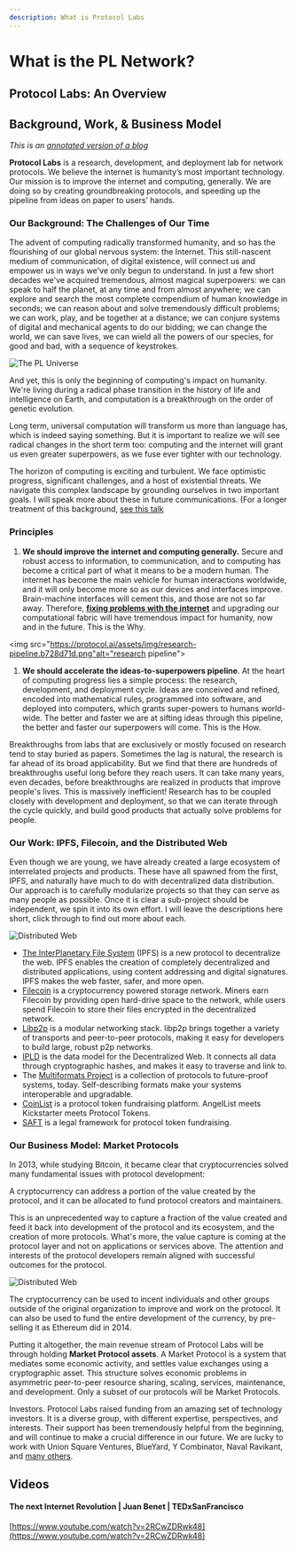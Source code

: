 ```yaml
---
description: What is Protocol Labs
---
```


# What is the PL Network?

## Protocol Labs: An Overview

## Background, Work, & Business Model

_This is an_ [_annotated version of a blog_](https://protocol.ai/blog/protocol-labs-creating-new-networks/)

**Protocol Labs** is a research, development, and deployment lab for network protocols. We believe the internet is humanity’s most important technology. Our mission is to improve the internet and computing, generally. We are doing so by creating groundbreaking protocols, and speeding up the pipeline from ideas on paper to users’ hands.

### Our Background: The Challenges of Our Time

The advent of computing radically transformed humanity, and so has the flourishing of our global nervous system: the Internet. This still-nascent medium of communication, of digital existence, will connect us and empower us in ways we've only begun to understand. In just a few short decades we've acquired tremendous, almost magical superpowers: we can speak to half the planet, at any time and from almost anywhere; we can explore and search the most complete compendium of human knowledge in seconds; we can reason about and solve tremendously difficult problems; we can work, play, and be together at a distance; we can conjure systems of digital and mechanical agents to do our bidding; we can change the world, we can save lives, we can wield all the powers of our species, for good and bad, with a sequence of keystrokes.

![The PL Universe](https://protocol.ai/assets/img/network.e3efd092.png)

And yet, this is only the beginning of computing's impact on humanity. We're living during a radical phase transition in the history of life and intelligence on Earth, and computation is a breakthrough on the order of genetic evolution.

Long term, universal computation will transform us more than language has, which is indeed saying something. But it is important to realize we will see radical changes in the short term too: computing and the internet will grant us even greater superpowers, as we fuse ever tighter with our technology.

The horizon of computing is exciting and turbulent. We face optimistic progress, significant challenges, and a host of existential threats. We navigate this complex landscape by grounding ourselves in two important goals. I will speak more about these in future communications. (For a longer treatment of this background, [see this talk](https://www.youtube.com/watch?v=jONZtXMu03w\&t=554s)

### Principles

1. **We should improve the internet and computing generally.** Secure and robust access to information, to communication, and to computing has become a critical part of what it means to be a modern human. The internet has become the main vehicle for human interactions worldwide, and it will only become more so as our devices and interfaces improve. Brain-machine interfaces will cement this, and those are not so far away. Therefore, [**fixing problems with the internet**](https://www.youtube.com/watch?v=2RCwZDRwk48\&t=568s) and upgrading our computational fabric will have tremendous impact for humanity, now and in the future. This is the Why.

\<img src="https://protocol.ai/assets/img/research-pipeline.b728d71d.png"alt="research pipeline">

1. **We should accelerate the ideas-to-superpowers pipeline**. At the heart of computing progress lies a simple process: the research, development, and deployment cycle. Ideas are conceived and refined, encoded into mathematical rules, programmed into software, and deployed into computers, which grants super-powers to humans world-wide. The better and faster we are at sifting ideas through this pipeline, the better and faster our superpowers will come. This is the How.

Breakthroughs from labs that are exclusively or mostly focused on research tend to stay buried as papers. Sometimes the lag is natural, the research is far ahead of its broad applicability. But we find that there are hundreds of breakthroughs useful long before they reach users. It can take many years, even decades, before breakthroughs are realized in products that improve people's lives. This is massively inefficient! Research has to be coupled closely with development and deployment, so that we can iterate through the cycle quickly, and build good products that actually solve problems for people.

### Our Work: IPFS, Filecoin, and the Distributed Web

Even though we are young, we have already created a large ecosystem of interrelated projects and products. These have all spawned from the first, IPFS, and naturally have much to do with decentralized data distribution. Our approach is to carefully modularize projects so that they can serve as many people as possible. Once it is clear a sub-project should be independent, we spin it into its own effort. I will leave the descriptions here short, click through to find out more about each.

![Distributed Web](https://protocol.ai/assets/img/pl\_projects.87ac4e1b.png)

* [The InterPlanetary File System](https://ipfs.io) (IPFS) is a new protocol to decentralize the web. IPFS enables the creation of completely decentralized and distributed applications, using content addressing and digital signatures. IPFS makes the web faster, safer, and more open.
* [Filecoin](https://filecoin.io) is a cryptocurrency powered storage network. Miners earn Filecoin by providing open hard-drive space to the network, while users spend Filecoin to store their files encrypted in the decentralized network.
* [Libp2p](https://libp2p.io) is a modular networking stack. libp2p brings together a variety of transports and peer-to-peer protocols, making it easy for developers to build large, robust p2p networks.
* [IPLD](https://ipld.io) is the data model for the Decentralized Web. It connects all data through cryptographic hashes, and makes it easy to traverse and link to.
* The [Multiformats Project](https://multiformats.io) is a collection of protocols to future-proof systems, today. Self-describing formats make your systems interoperable and upgradable.
* [CoinList](https://coinlist.co) is a protocol token fundraising platform. AngelList meets Kickstarter meets Protocol Tokens.
* [SAFT](https://coinlist.co/saft) is a legal framework for protocol token fundraising.

### Our Business Model: Market Protocols

In 2013, while studying Bitcoin, it became clear that cryptocurrencies solved many fundamental issues with protocol development:

A cryptocurrency can address a portion of the value created by the protocol, and it can be allocated to fund protocol creators and maintainers.

This is an unprecedented way to capture a fraction of the value created and feed it back into development of the protocol and its ecosystem, and the creation of more protocols. What's more, the value capture is coming at the protocol layer and not on applications or services above. The attention and interests of the protocol developers remain aligned with successful outcomes for the protocol.

![Distributed Web](https://protocol.ai/blog/protocol-labs-creating-new-networks/)

The cryptocurrency can be used to incent individuals and other groups outside of the original organization to improve and work on the protocol. It can also be used to fund the entire development of the currency, by pre-selling it as Ethereum did in 2014.

Putting it altogether, the main revenue stream of Protocol Labs will be through holding **Market Protocol assets**. A Market Protocol is a system that mediates some economic activity, and settles value exchanges using a cryptographic asset. This structure solves economic problems in asymmetric peer-to-peer resource sharing, scaling, services, maintenance, and development. Only a subset of our protocols will be Market Protocols.

Investors. Protocol Labs raised funding from an amazing set of technology investors. It is a diverse group, with different expertise, perspectives, and interests. Their support has been tremendously helpful from the beginning, and will continue to make a crucial difference in our future. We are lucky to work with Union Square Ventures, BlueYard, Y Combinator, Naval Ravikant, and [many others](https://protocol.ai/team/).

## Videos

#### The next Internet Revolution | Juan Benet | TEDxSanFrancisco

[https://www.youtube.com/watch?v=2RCwZDRwk48](https://www.youtube.com/watch?v=2RCwZDRwk48)
